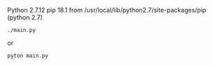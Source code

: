 Python 2.7.12
pip 18.1 from /usr/local/lib/python2.7/site-packages/pip (python 2.7)

```
./main.py
```

or 

```
pyton main.py
```

